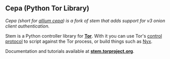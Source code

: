 ## Cepa (Python Tor Library)

 _Cepa (short for [allium cepa](https://www.sciencedirect.com/topics/agricultural-and-biological-sciences/allium-cepa)) is a fork of stem that adds support for v3 onion client authentication._

Stem is a Python controller library for **[Tor](https://www.torproject.org/)**. With it you can use Tor's [control protocol](https://gitweb.torproject.org/torspec.git/tree/control-spec.txt) to script against the Tor process, or build things such as [Nyx](https://nyx.torproject.org/).

Documentation and tutorials available at **[stem.torproject.org](https://stem.torproject.org/)**.
